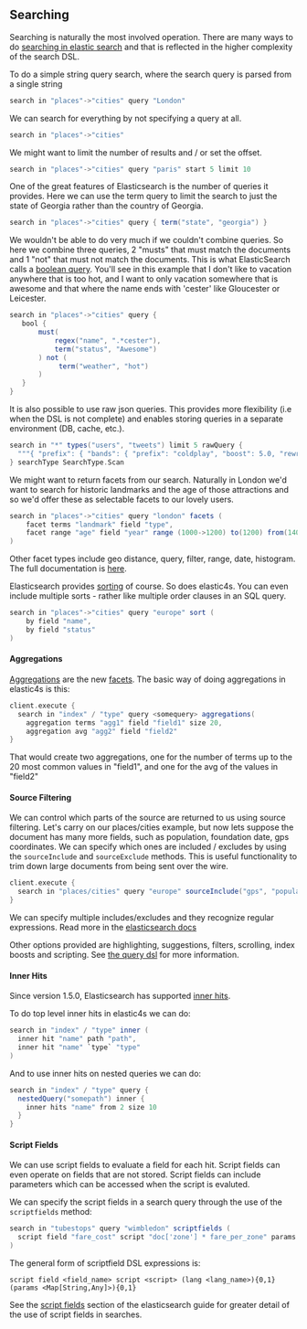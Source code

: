 ## Searching

Searching is naturally the most involved operation. There are many ways to do [searching in elastic search](http://www.elasticsearch.org/guide/reference/api/search/) and that is reflected
in the higher complexity of the search DSL.

To do a simple string query search, where the search query is parsed from a single string
```scala
search in "places"->"cities" query "London"
```

We can search for everything by not specifying a query at all.
```scala
search in "places"->"cities"
```

We might want to limit the number of results and / or set the offset.
```scala
search in "places"->"cities" query "paris" start 5 limit 10
```

One of the great features of Elasticsearch is the number of queries it provides. Here we can use the term query to limit the search to just the state of Georgia rather than the country of Georgia.
```scala
search in "places"->"cities" query { term("state", "georgia") }
```

We wouldn't be able to do very much if we couldn't combine queries. So here we combine three queries, 2 "musts" that must match the documents and 1 "not" that must not match the documents. This is what ElasticSearch calls a [boolean query](http://www.elasticsearch.org/guide/reference/query-dsl/bool-query/). You'll see in this example that I don't like to vacation anywhere that is too hot, and I want to only vacation somewhere that is awesome and that where the name ends with 'cester' like Gloucester or Leicester.
```scala
search in "places"->"cities" query {
   bool {
       must(
           regex("name", ".*cester"),
           term("status", "Awesome")
       ) not (
            term("weather", "hot")
       )
   }
}
```

It is also possible to use raw json queries. This provides more flexibility (i.e when the DSL is not complete) and enables storing queries in a separate environment (DB, cache, etc.).
```scala
search in "*" types("users", "tweets") limit 5 rawQuery {
  """{ "prefix": { "bands": { "prefix": "coldplay", "boost": 5.0, "rewrite": "yes" } } }"""
} searchType SearchType.Scan
```


We might want to return facets from our search. Naturally in London we'd want to search for historic landmarks and the age of those attractions and so we'd offer these as selectable facets to our lovely users.
```scala
search in "places"->"cities" query "london" facets (
    facet terms "landmark" field "type",
    facet range "age" field "year" range (1000->1200) to(1200) from(1400)
)
```

Other facet types include geo distance, query, filter, range, date, histogram. The full documentation is [here](http://www.elasticsearch.org/guide/reference/api/search/facets/).

Elasticsearch provides [sorting](http://www.elasticsearch.org/guide/reference/api/search/facets/) of course. So does elastic4s. You can even include multiple sorts - rather like multiple order clauses in an SQL query.

```scala
search in "places"->"cities" query "europe" sort (
    by field "name",
    by field "status"
)
```

#### Aggregations

[Aggregations](http://www.elastic.co/guide/en/elasticsearch/reference/current/search-aggregations.html) are the new [facets](http://www.elastic.co/guide/en/elasticsearch/reference/current/search-facets.html). The basic way of doing aggregations in elastic4s is this:

```scala
client.execute {
  search in "index" / "type" query <somequery> aggregations(
    aggregation terms "agg1" field "field1" size 20,
    aggregation avg "agg2" field "field2"
}
```

That would create two aggregations, one for the number of terms up to the 20 most common values in "field1", and one for the avg of the values in "field2"

#### Source Filtering

We can control which parts of the source are returned to us using source filtering. Let's carry on our places/cities 
example, but now lets suppose the document has many more fields, such as population, foundation date, 
gps coordinates. We can specify which ones are included / excludes by using the `sourceInclude` and `sourceExclude` 
methods. This is useful functionality to trim down large documents from being sent over the wire.

```scala
client.execute {
  search in "places/cities" query "europe" sourceInclude("gps", "populat*") sourceExclude("denonymn", "capit*")
}
```

We can specify multiple includes/excludes and they recognize regular expressions. Read more in the [elasticsearch 
docs](http://www.elasticsearch.org/guide/en/elasticsearch/reference/current/search-request-source-filtering.html)

Other options provided are highlighting, suggestions, filters, scrolling, index boosts and scripting. See [the query dsl](http://www.elasticsearch.org/guide/reference/api/search/) for more information.

#### Inner Hits

Since version 1.5.0, Elasticsearch has supported [inner hits](http://www.elastic.co/guide/en/elasticsearch/reference/1.5/search-request-inner-hits.html).

To do top level inner hits in elastic4s we can do:

```scala
search in "index" / "type" inner (
  inner hit "name" path "path",
  inner hit "name" `type` "type"
)
```

And to use inner hits on nested queries we can do:

```scala
search in "index" / "type" query {
  nestedQuery("somepath") inner {
    inner hits "name" from 2 size 10
  }
}
```

#### Script Fields

We can use script fields to evaluate a field for each hit. Script fields can even operate on fields that are not stored. Script fields can include parameters which can be accessed when the script is evaluted.

We can specify the script fields in a search query through the use of the `scriptfields` method:

```scala
search in "tubestops" query "wimbledon" scriptfields (
  script field "fare_cost" script "doc['zone'] * fare_per_zone" params Map("fare_per_zone" -> 3.00)
)
```

The general form of scriptfield DSL expressions is:

```
script field <field_name> script <script> (lang <lang_name>){0,1} (params <Map[String,Any]>){0,1}
```

See the [script fields](http://www.elasticsearch.org/guide/en/elasticsearch/reference/current/search-request-script-fields.html) section of the elasticsearch guide for greater detail of the use of script fields in searches.
